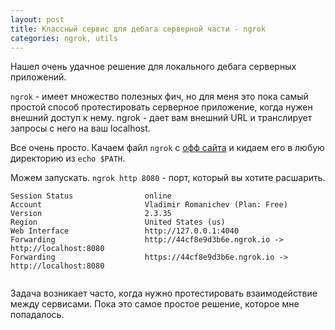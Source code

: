 ```yaml
---
layout: post
title: Классный сервис для дебага серверной части - ngrok
categories: ngrok, utils
---
```


Нашел очень удачное решение для локального дебага серверных приложений.

`ngrok` - имеет множество полезных фич, но для меня это пока самый простой способ протестировать серверное приложение, когда нужен внешний доступ к нему.
ngrok - дает вам внешний URL и транслирует запросы с него на ваш localhost.

Все очень просто. Качаем файл `ngrok` с [офф сайта](https://ngrok.com/download) и кидаем его в любую директорию из `echo $PATH`.

Можем запускать. `ngrok http 8080` - порт, который вы хотите расшарить. 

```shell
Session Status                online                                                                             
Account                       Vladimir Romanichev (Plan: Free)                                                   
Version                       2.3.35                                                                             
Region                        United States (us)                                                                 
Web Interface                 http://127.0.0.1:4040                                                              
Forwarding                    http://44cf8e9d3b6e.ngrok.io -> http://localhost:8080                              
Forwarding                    https://44cf8e9d3b6e.ngrok.io -> http://localhost:8080   
                                                                    
```

Задача возникает часто, когда нужно протестировать взаимодействие между сервисами. Пока это самое простое решение, которое мне попадалось. 

